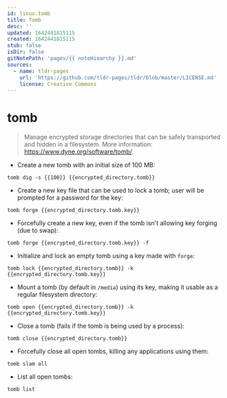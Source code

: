 ```yaml
---
id: linux.tomb
title: Tomb
desc: ''
updated: 1642441815115
created: 1642441815115
stub: false
isDir: false
gitNotePath: 'pages/{{ noteHiearchy }}.md'
sources:
  - name: tldr-pages
    url: 'https://github.com/tldr-pages/tldr/blob/master/LICENSE.md'
    license: Creative Commons
---
```

# tomb

> Manage encrypted storage directories that can be safely transported and hidden in a filesystem.
> More information: <https://www.dyne.org/software/tomb/>.

- Create a new tomb with an initial size of 100 MB:

`tomb dig -s {{100}} {{encrypted_directory.tomb}}`

- Create a new key file that can be used to lock a tomb; user will be prompted for a password for the key:

`tomb forge {{encrypted_directory.tomb.key}}`

- Forcefully create a new key, even if the tomb isn't allowing key forging (due to swap):

`tomb forge {{encrypted_directory.tomb.key}} -f`

- Initialize and lock an empty tomb using a key made with `forge`:

`tomb lock {{encrypted_directory.tomb}} -k {{encrypted_directory.tomb.key}}`

- Mount a tomb (by default in `/media`) using its key, making it usable as a regular filesystem directory:

`tomb open {{encrypted_directory.tomb}} -k {{encrypted_directory.tomb.key}}`

- Close a tomb (fails if the tomb is being used by a process):

`tomb close {{encrypted_directory.tomb}}`

- Forcefully close all open tombs, killing any applications using them:

`tomb slam all`

- List all open tombs:

`tomb list`

